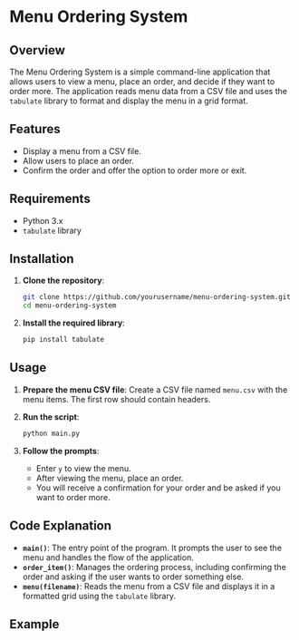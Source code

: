 # Menu Ordering System

## Overview

The Menu Ordering System is a simple command-line application that allows users to view a menu, place an order, and decide if they want to order more. The application reads menu data from a CSV file and uses the `tabulate` library to format and display the menu in a grid format.

## Features

- Display a menu from a CSV file.
- Allow users to place an order.
- Confirm the order and offer the option to order more or exit.

## Requirements

- Python 3.x
- `tabulate` library

## Installation

1. **Clone the repository**:
    ```bash
    git clone https://github.com/yourusername/menu-ordering-system.git
    cd menu-ordering-system
    ```

2. **Install the required library**:
    ```bash
    pip install tabulate
    ```

## Usage

1. **Prepare the menu CSV file**: Create a CSV file named `menu.csv` with the menu items. The first row should contain headers.

2. **Run the script**:
    ```bash
    python main.py
    ```

3. **Follow the prompts**:
    - Enter `y` to view the menu.
    - After viewing the menu, place an order.
    - You will receive a confirmation for your order and be asked if you want to order more.

## Code Explanation

- **`main()`**: The entry point of the program. It prompts the user to see the menu and handles the flow of the application.
- **`order_item()`**: Manages the ordering process, including confirming the order and asking if the user wants to order something else.
- **`menu(filename)`**: Reads the menu from a CSV file and displays it in a formatted grid using the `tabulate` library.

## Example
